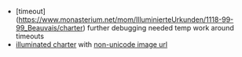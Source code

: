 * [timeout] (https://www.monasterium.net/mom/IlluminierteUrkunden/1118-99-99_Beauvais/charter) further debugging needed temp work around timeouts
* [illuminated charter](https://www.monasterium.net/mom/IlluminierteUrkunden/1210-99-99_Paris/charter) with [non-unicode image url]()